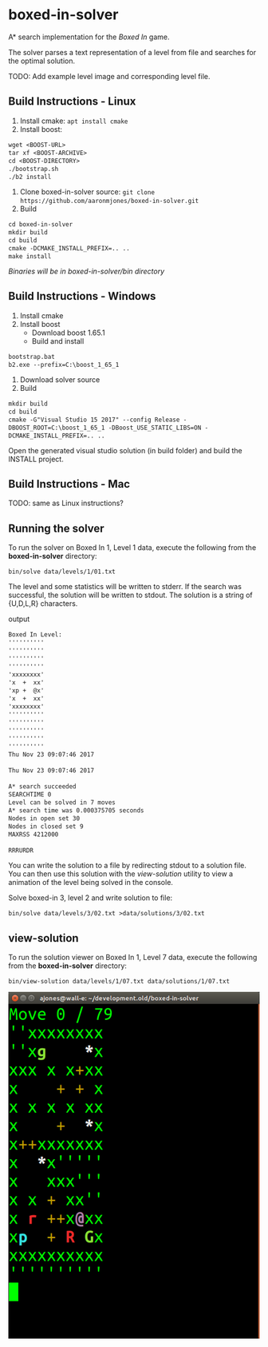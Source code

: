 # boxed-in-solver

A* search implementation for the _Boxed In_ game.

The solver parses a text representation of a level from file and searches for the optimal solution.

TODO: Add example level image and corresponding level file.

## Build Instructions - Linux

1. Install cmake: `apt install cmake`
1. Install boost:
```
wget <BOOST-URL>
tar xf <BOOST-ARCHIVE>
cd <BOOST-DIRECTORY>
./bootstrap.sh
./b2 install
```
1. Clone boxed-in-solver source: `git clone https://github.com/aaronmjones/boxed-in-solver.git`
1. Build
```
cd boxed-in-solver
mkdir build
cd build
cmake -DCMAKE_INSTALL_PREFIX=.. ..
make install
```
_Binaries will be in boxed-in-solver/bin directory_

## Build Instructions - Windows

1. Install cmake
1. Install boost
   * Download boost 1.65.1
   * Build and install
```
bootstrap.bat
b2.exe --prefix=C:\boost_1_65_1
```
1. Download solver source
1. Build
```
mkdir build
cd build
cmake -G"Visual Studio 15 2017" --config Release -DBOOST_ROOT=C:\boost_1_65_1 -DBoost_USE_STATIC_LIBS=ON -DCMAKE_INSTALL_PREFIX=.. ..
```
Open the generated visual studio solution (in build folder) and build the INSTALL project.

## Build Instructions - Mac

TODO: same as Linux instructions?

## Running the solver

To run the solver on Boxed In 1, Level 1 data, execute the following from the **boxed-in-solver** directory:

```
bin/solve data/levels/1/01.txt
```
The level and some statistics will be written to stderr. If the search was successful, the solution will be written to stdout. The solution is a string of {U,D,L,R} characters.

output
```
Boxed In Level:
''''''''''
''''''''''
''''''''''
''''''''''
'xxxxxxxx'
'x  +  xx'
'xp +  @x'
'x  +  xx'
'xxxxxxxx'
''''''''''
''''''''''
''''''''''
''''''''''
''''''''''
Thu Nov 23 09:07:46 2017

Thu Nov 23 09:07:46 2017

A* search succeeded
SEARCHTIME 0
Level can be solved in 7 moves
A* search time was 0.000375705 seconds
Nodes in open set 30
Nodes in closed set 9
MAXRSS 4212000

RRRURDR
```

You can write the solution to a file by redirecting stdout to a solution file. You can then use this solution with the _view-solution_ utility to view a animation of the level being solved in the console.

Solve boxed-in 3, level 2 and write solution to file:
```
bin/solve data/levels/3/02.txt >data/solutions/3/02.txt
```

## view-solution

To run the solution viewer on Boxed In 1, Level 7 data, execute the following from the **boxed-in-solver** directory:

```
bin/view-solution data/levels/1/07.txt data/solutions/1/07.txt
```

![view-solution](images/view-solution.png)
